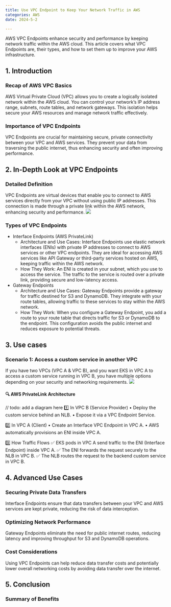 ```yaml
---
title: Use VPC Endpoint to Keep Your Network Traffic in AWS
categories: AWS
date: 2024-5-2

---
```


AWS VPC Endpoints enhance security and performance by keeping network traffic within the AWS cloud. 
This article covers what VPC Endpoints are, their types, and how to set them up to improve your AWS infrastructure.

<!--more-->

## 1. Introduction

### Recap of AWS VPC Basics
AWS Virtual Private Cloud (VPC) allows you to create a logically isolated network within the AWS cloud. You can control your network’s IP address range, subnets, route tables, and network gateways. 
This isolation helps secure your AWS resources and manage network traffic effectively.

### Importance of VPC Endpoints
VPC Endpoints are crucial for maintaining secure, private connectivity between your VPC and AWS services. 
They prevent your data from traversing the public internet, thus enhancing security and often improving performance.

## 2. In-Depth Look at VPC Endpoints
### Detailed Definition
VPC Endpoints are virtual devices that enable you to connect to AWS services directly from your VPC without using public IP addresses. This connection is made through a private link within the AWS network, enhancing security and performance.
![](https://blog202411-1252613377.cos.ap-guangzhou.myqcloud.com/20241122221546.png)

### Types of VPC Endpoints
- Interface Endpoints (AWS PrivateLink)
  - Architecture and Use Cases: Interface Endpoints use elastic network interfaces (ENIs) with private IP addresses to connect to AWS services or other VPC endpoints. They are ideal for accessing AWS services like API Gateway or third-party services hosted on AWS, keeping traffic within the AWS network.
  - How They Work: An ENI is created in your subnet, which you use to access the service. The traffic to the service is routed over a private link, providing secure and low-latency access.
- Gateway Endpoints
  - Architecture and Use Cases: Gateway Endpoints provide a gateway for traffic destined for S3 and DynamoDB. They integrate with your route tables, allowing traffic to these services to stay within the AWS network.
  - How They Work: When you configure a Gateway Endpoint, you add a route to your route table that directs traffic for S3 or DynamoDB to the endpoint. This configuration avoids the public internet and reduces exposure to potential threats.

## 3. Use cases
### Scenario 1: Access a custom service in another VPC
If you have two VPCs (VPC A & VPC B), and you want EKS in VPC A to access a custom service running in VPC B, you have multiple options depending on your security and networking requirements.
![](https://blog202411-1252613377.cos.ap-guangzhou.myqcloud.com/202502081314005.png)
#### 🔍 AWS PrivateLink Architecture
// todo: add a diagram here
1️⃣ In VPC B (Service Provider)
•	Deploy the custom service behind an NLB.
•	Expose it via a VPC Endpoint Service.

2️⃣ In VPC A (Client)
•	Create an Interface VPC Endpoint in VPC A.
•	AWS automatically provisions an ENI inside VPC A.

3️⃣ How Traffic Flows
✅ EKS pods in VPC A send traffic to the ENI (Interface Endpoint) inside VPC A.
✅ The ENI forwards the request securely to the NLB in VPC B.
✅ The NLB routes the request to the backend custom service in VPC B.

## 4. Advanced Use Cases
### Securing Private Data Transfers
Interface Endpoints ensure that data transfers between your VPC and AWS services are kept private, reducing the risk of data interception.

### Optimizing Network Performance
Gateway Endpoints eliminate the need for public internet routes, reducing latency and improving throughput for S3 and DynamoDB operations.

### Cost Considerations
Using VPC Endpoints can help reduce data transfer costs and potentially lower overall networking costs by avoiding data transfer over the internet.

## 5. Conclusion
### Summary of Benefits


